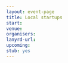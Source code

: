 ```yaml
---
layout: event-page
title: Local startups
start: 
venue: 
organisers: 
lanyrd-url: 
upcoming:  
stub: yes
---
```


